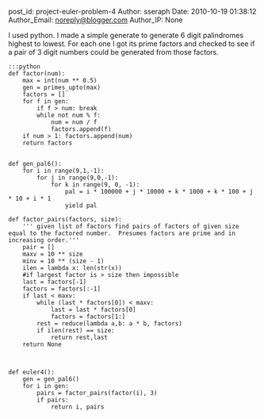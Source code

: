 post_id: project-euler-problem-4
Author: sseraph
Date: 2010-10-19 01:38:12
Author_Email: noreply@blogger.com
Author_IP: None

I used python.  I made a simple generate to generate 6 digit palindromes
highest to lowest. For each one I got its prime factors and checked to see if
a pair of 3 digit numbers could be generated from those factors.

    :::python
    def factor(num):
        max = int(num ** 0.5)
        gen = primes_upto(max)
        factors = []
        for f in gen:
            if f > num: break
            while not num % f:
                num = num / f
                factors.append(f)
        if num > 1: factors.append(num)
        return factors


    def gen_pal6():
        for i in range(9,1,-1):
            for j in range(9,0,-1):
                for k in range(9, 0, -1):
                    pal = i * 100000 + j * 10000 + k * 1000 + k * 100 + j * 10 + i * 1
                    yield pal

    def factor_pairs(factors, size):
        ''' given list of factors find pairs of factors of given size equal to the factored number.  Presumes factors are prime and in increasing order.'''
        pair = []
        maxv = 10 ** size
        minv = 10 ** (size - 1)
        ilen = lambda x: len(str(x))
        #if largest factor is > size then impossible
        last = factors[-1]
        factors = factors[:-1]
        if last < maxv:
            while (last * factors[0]) < maxv:
                last = last * factors[0]
                factors = factors[1:]
            rest = reduce(lambda a,b: a * b, factors)
            if ilen(rest) == size:
                return rest,last
        return None



    def euler4():
        gen = gen_pal6()
        for i in gen:
            pairs = factor_pairs(factor(i), 3)
            if pairs:
                return i, pairs
